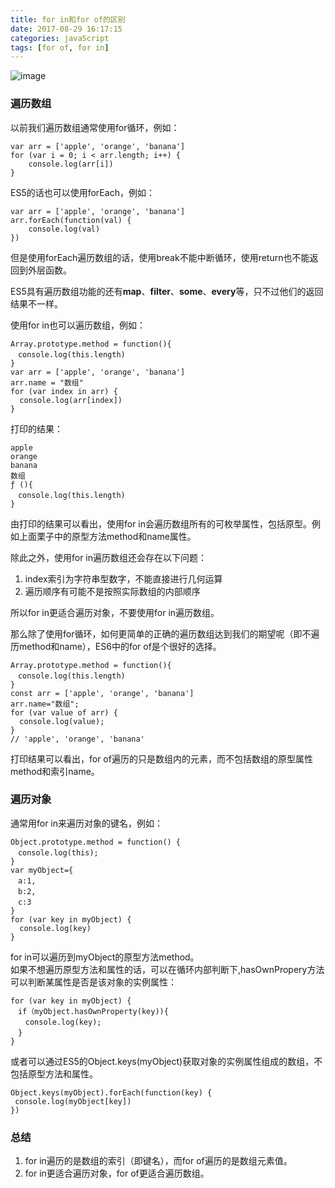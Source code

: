 ```yaml
---
title: for in和for of的区别
date: 2017-08-29 16:17:15
categories: javaScript
tags: [for of, for in]
---
```

![image](https://gimg2.baidu.com/image_search/src=http%3A%2F%2Fpic.qiantucdn.com%2F58pic%2F27%2F88%2F15%2F27b58PICXnd_1024.jpg%21%2Ffw%2F1024%2Fwatermark%2Furl%2FL2ltYWdlcy93YXRlcm1hcmsveGlhb3R1LnBuZw%3D%3D%2Falign%2Fcenter&refer=http%3A%2F%2Fpic.qiantucdn.com&app=2002&size=f9999,10000&q=a80&n=0&g=0n&fmt=jpeg?sec=1640921317&t=9849fe235046a800e29dc41a0cbdcf79)
<!-- more -->
### 遍历数组
以前我们遍历数组通常使用for循环，例如：

```
var arr = ['apple', 'orange', 'banana']
for (var i = 0; i < arr.length; i++) {
    console.log(arr[i])
}
```

ES5的话也可以使用forEach，例如：

```
var arr = ['apple', 'orange', 'banana']
arr.forEach(function(val) {
    console.log(val)
})
```
但是使用forEach遍历数组的话，使用break不能中断循环，使用return也不能返回到外层函数。

ES5具有遍历数组功能的还有**map**、**filter**、**some**、**every**等，只不过他们的返回结果不一样。

使用for in也可以遍历数组，例如：

```
Array.prototype.method = function(){
　console.log(this.length)
}
var arr = ['apple', 'orange', 'banana']
arr.name = "数组"
for (var index in arr) {
  console.log(arr[index])
}
```
打印的结果：

```
apple
orange
banana
数组
ƒ (){
　console.log(this.length)
}
```
由打印的结果可以看出，使用for in会遍历数组所有的可枚举属性，包括原型。例如上面栗子中的原型方法method和name属性。   

除此之外，使用for in遍历数组还会存在以下问题：

1. index索引为字符串型数字，不能直接进行几何运算
2. 遍历顺序有可能不是按照实际数组的内部顺序

所以for in更适合遍历对象，不要使用for in遍历数组。

那么除了使用for循环，如何更简单的正确的遍历数组达到我们的期望呢（即不遍历method和name），ES6中的for of是个很好的选择。

```
Array.prototype.method = function(){
　console.log(this.length)
}
const arr = ['apple', 'orange', 'banana']
arr.name="数组";
for (var value of arr) {
  console.log(value);
}
// 'apple', 'orange', 'banana'
```
打印结果可以看出，for of遍历的只是数组内的元素，而不包括数组的原型属性method和索引name。

### 遍历对象
通常用for in来遍历对象的键名，例如：
```
Object.prototype.method = function() {
　console.log(this);
}
var myObject={
　a:1,
　b:2,
　c:3
}
for (var key in myObject) {
  console.log(key)
}
```
for in可以遍历到myObject的原型方法method。  
如果不想遍历原型方法和属性的话，可以在循环内部判断下,hasOwnPropery方法可以判断某属性是否是该对象的实例属性：
```
for (var key in myObject) {
　if（myObject.hasOwnProperty(key)){
　　console.log(key);
　}
}
```
或者可以通过ES5的Object.keys(myObject)获取对象的实例属性组成的数组，不包括原型方法和属性。

```
Object.keys(myObject).forEach(function(key) {
 console.log(myObject[key])
})
```
### 总结
1. for in遍历的是数组的索引（即键名），而for of遍历的是数组元素值。
2. for in更适合遍历对象，for of更适合遍历数组。